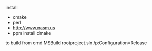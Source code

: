 install
- cmake
- perl
- http://www.nasm.us
- ppm install dmake


to build from cmd
MSBuild rootproject.sln /p:Configuration=Release
